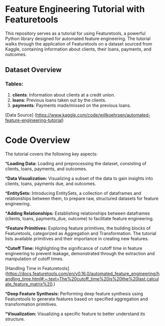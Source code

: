# Feature Engineering Tutorial with Featuretools

This repository serves as a tutorial for using Featuretools, a powerful Python library designed for automated feature engineering. The tutorial walks through the application of Featuretools on a dataset sourced from Kaggle, containing information about clients, their loans, payments, and outcomes.


## Dataset Overview

### Tables:
1. **clients**: Information about clients at a credit union.
2. **loans**: Previous loans taken out by the clients.
3. **payments**: Payments made/missed on the previous loans.

[Data Source] (https://www.kaggle.com/code/willkoehrsen/automated-feature-engineering-tutorial)



# Code Overview
The tutorial covers the following key aspects:

***Loading Data:** Loading and preprocessing the dataset, consisting of clients, loans, payments, and outcomes.

***Data Visualization:** Visualizing a subset of the data to gain insights into clients, loans, payments due, and outcomes.

***EntitySets:** Introducing EntitySets, a collection of dataframes and relationships between them, to prepare raw, structured datasets for feature engineering.

***Adding Relationships:** Establishing relationships between dataframes (clients, loans, payments_due, outcome) to facilitate feature engineering.

***Feature Primitives:** Exploring feature primitives, the building blocks of Featuretools, categorized as Aggregation and Transformation. The tutorial lists available primitives and their importance in creating new features.

***Cutoff Time:** Highlighting the significance of cutoff time in feature engineering to prevent leakage, demonstrated through the extraction and manipulation of cutoff times.

[Handling Time in Featuretools] (https://docs.featuretools.com/en/v0.16.0/automated_feature_engineering/handling_time.html#:~:text=The%20cutoff_time%20is%20the%20last,calculate_feature_matrix%20.)

***Deep Feature Synthesis:** Performing deep feature synthesis using Featuretools to generate features based on specified aggregation and transformation primitives.

***Visualization:** Visualizing a specific feature to better understand its structure.